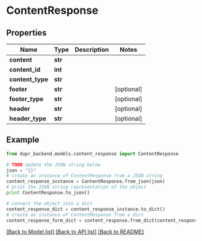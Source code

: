 # ContentResponse


## Properties
Name | Type | Description | Notes
------------ | ------------- | ------------- | -------------
**content** | **str** |  | 
**content_id** | **int** |  | 
**content_type** | **str** |  | 
**footer** | **str** |  | [optional] 
**footer_type** | **str** |  | [optional] 
**header** | **str** |  | [optional] 
**header_type** | **str** |  | [optional] 

## Example

```python
from dupr_backend.models.content_response import ContentResponse

# TODO update the JSON string below
json = "{}"
# create an instance of ContentResponse from a JSON string
content_response_instance = ContentResponse.from_json(json)
# print the JSON string representation of the object
print ContentResponse.to_json()

# convert the object into a dict
content_response_dict = content_response_instance.to_dict()
# create an instance of ContentResponse from a dict
content_response_form_dict = content_response.from_dict(content_response_dict)
```
[[Back to Model list]](../README.md#documentation-for-models) [[Back to API list]](../README.md#documentation-for-api-endpoints) [[Back to README]](../README.md)


